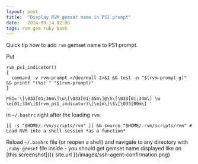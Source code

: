 ```yaml
---
layout: post
title:  "Display RVM gemset name in PS1 prompt"
date:   2014-09-14 02:06
tags: rvm gem ruby bash
---
```


Quick tip how to add `rvm` gemset name to PS1 prompt.

Put

    rvm_ps1_indicator()
    {
      command -v rvm-prompt >/dev/null 2>&1 && test -n "$(rvm-prompt g)" && printf "(%s) " "$(rvm-prompt)"
    }

    PS1='\[\033[01;36m\]\u\[\033[01;35m\]@\h\[\033[01;34m\] \w \e[01;31m\]$(rvm_ps1_indicator)\[\e[m\]\$\[\033[00m\] '

in `~/.bashrc` right after the loading `rvm`:

    [[ -s "$HOME/.rvm/scripts/rvm" ]] && source "$HOME/.rvm/scripts/rvm" # Load RVM into a shell session *as a function*

Reload `~/.bashrc` file (or reopen a shell) and navigate to any directory with `.ruby-gemset` file inside - you should get gemset name displayed like on [this screenshot]({{ site.url }}/images/ssh-agent-confirmation.png)
